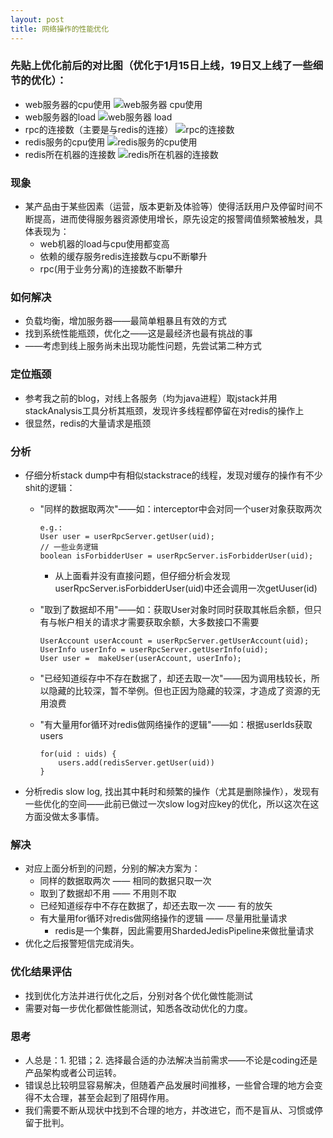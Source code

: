 ```yaml
---
layout: post 
title: 网络操作的性能优化
---
```


### 先贴上优化前后的对比图（优化于1月15日上线，19日又上线了一些细节的优化）：
* web服务器的cpu使用
![web服务器 cpu使用](http://yinxj.qiniudn.com/front.cpu.png)
* web服务器的load 
![web服务器 load](http://yinxj.qiniudn.com/front.load.png)
* rpc的连接数（主要是与redis的连接） 
![rpc的连接数](http://yinxj.qiniudn.com/rpc.tpc.num.png)
* redis服务的cpu使用
![redis服务的cpu使用](http://yinxj.qiniudn.com/redis.cpu.png)
* redis所在机器的连接数
![redis所在机器的连接数](http://yinxj.qiniudn.com/redis.tcp.num.png)

### 现象
* 某产品由于某些因素（运营，版本更新及体验等）使得活跃用户及停留时间不断提高，进而使得服务器资源使用增长，原先设定的报警阈值频繁被触发，具体表现为：
  * web机器的load与cpu使用都变高
  * 依赖的缓存服务redis连接数与cpu不断攀升
  * rpc(用于业务分离)的连接数不断攀升
  
### 如何解决
* 负载均衡，增加服务器——最简单粗暴且有效的方式
* 找到系统性能瓶颈，优化之——这是最经济也最有挑战的事
* ——考虑到线上服务尚未出现功能性问题，先尝试第二种方式

### 定位瓶颈
* 参考我之前的blog，对线上各服务（均为java进程）取jstack并用stackAnalysis工具分析其瓶颈，发现许多线程都停留在对redis的操作上
* 很显然，redis的大量请求是瓶颈

### 分析
* 仔细分析stack dump中有相似stackstrace的线程，发现对缓存的操作有不少shit的逻辑：
  * "同样的数据取两次"——如：interceptor中会对同一个user对象获取两次
  		
  		e.g.:
  		User user = userRpcServer.getUser(uid);
  		// 一些业务逻辑
  		boolean isForbidderUser = userRpcServer.isForbidderUser(uid);
  		
  	* 从上面看并没有直接问题，但仔细分析会发现userRpcServer.isForbidderUser(uid)中还会调用一次getUuser(id)
  * "取到了数据却不用"——如：获取User对象时同时获取其帐启余额，但只有与帐户相关的请求才需要获取余额，大多数接口不需要
  
  		UserAccount userAccount = userRpcServer.getUserAccount(uid);
  		UserInfo userInfo = userRpcServer.getUserInfo(uid);
  		User user =  makeUser(userAccount, userInfo);
  		
  * "已经知道绥存中不存在数据了，却还去取一次"——因为调用栈较长，所以隐藏的比较深，暂不举例。但也正因为隐藏的较深，才造成了资源的无用浪费
  * "有大量用for循环对redis做网络操作的逻辑"——如：根据userIds获取users
  
  		for(uid : uids) {
  			users.add(redisServer.getUser(uid))
  		}
* 分析redis slow log, 找出其中耗时和频繁的操作（尤其是删除操作），发现有一些优化的空间——此前已做过一次slow log对应key的优化，所以这次在这方面没做太多事情。
  		
  		
### 解决
* 对应上面分析到的问题，分别的解决方案为：
  * 同样的数据取两次 —— 相同的数据只取一次
  * 取到了数据却不用 —— 不用则不取
  * 已经知道绥存中不存在数据了，却还去取一次 —— 有的放矢
  * 有大量用for循环对redis做网络操作的逻辑 —— 尽量用批量请求
    * redis是一个集群，因此需要用ShardedJedisPipeline来做批量请求
* 优化之后报警短信完成消失。

### 优化结果评估
* 找到优化方法并进行优化之后，分别对各个优化做性能测试
* 需要对每一步优化都做性能测试，知悉各改动优化的力度。

### 思考
* 人总是：1. 犯错；2. 选择最合适的办法解决当前需求——不论是coding还是产品架构或者公司运转。
* 错误总比较明显容易解决，但随着产品发展时间推移，一些曾合理的地方会变得不太合理，甚至会起到了阻碍作用。
* 我们需要不断从现状中找到不合理的地方，并改进它，而不是盲从、习惯或停留于批判。
